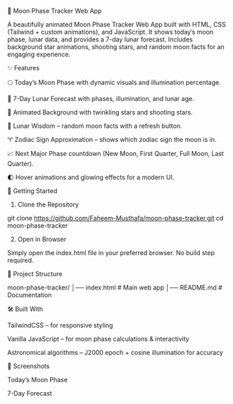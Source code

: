 🌙 Moon Phase Tracker Web App

A beautifully animated Moon Phase Tracker Web App built with HTML, CSS (Tailwind + custom animations), and JavaScript. It shows today’s moon phase, lunar data, and provides a 7-day lunar forecast. Includes background star animations, shooting stars, and random moon facts for an engaging experience.

✨ Features

🌕 Today’s Moon Phase with dynamic visuals and illumination percentage.

📅 7-Day Lunar Forecast with phases, illumination, and lunar age.

🌌 Animated Background with twinkling stars and shooting stars.

🔮 Lunar Wisdom – random moon facts with a refresh button.

♈ Zodiac Sign Approximation – shows which zodiac sign the moon is in.

📈 Next Major Phase countdown (New Moon, First Quarter, Full Moon, Last Quarter).

🌓 Hover animations and glowing effects for a modern UI.

🚀 Getting Started

1. Clone the Repository

 git clone https://github.com/Faheem-Musthafa/moon-phase-tracker.git
 cd moon-phase-tracker

2. Open in Browser

Simply open the index.html file in your preferred browser. No build step required.

📂 Project Structure

moon-phase-tracker/
│── index.html      # Main web app
│── README.md       # Documentation

🛠️ Built With

TailwindCSS – for responsive styling

Vanilla JavaScript – for moon phase calculations & interactivity

Astronomical algorithms – J2000 epoch + cosine illumination for accuracy

📸 Screenshots

Today’s Moon Phase



7-Day Forecast